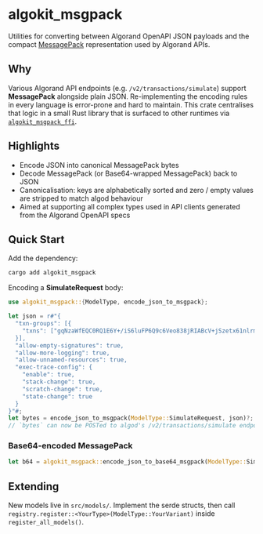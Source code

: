 # algokit_msgpack

Utilities for converting between Algorand OpenAPI JSON payloads and the compact [MessagePack](https://msgpack.org/) representation used by Algorand APIs.

## Why

Various Algorand API endpoints (e.g. `/v2/transactions/simulate`) support **MessagePack** alongside plain JSON.  Re-implementing the encoding rules in every language is error-prone and hard to maintain. This crate centralises that logic in a small Rust library that is surfaced to other runtimes via [`algokit_msgpack_ffi`](../algokit_msgpack_ffi/).

## Highlights

- Encode JSON into canonical MessagePack bytes
- Decode MessagePack (or Base64-wrapped MessagePack) back to JSON
- Canonicalisation: keys are alphabetically sorted and zero / empty values are stripped to match algod behaviour
- Aimed at supporting all complex types used in API clients generated from the Algorand OpenAPI specs

## Quick Start

Add the dependency:

```bash
cargo add algokit_msgpack
```

Encoding a **SimulateRequest** body:

```rust
use algokit_msgpack::{ModelType, encode_json_to_msgpack};

let json = r#"{
  "txn-groups": [{
    "txns": ["gqNzaWfEQC0RQ1E6Y+/iS6luFP6Q9c6Veo838jRIABcV+jSzetx61nlrmasonRDbxN02mbCESJw98o7IfKgQvSMvk9kE0gqjdHhuiaNhbXTOAA9CQKNmZWXNA+iiZnYzo2dlbqxkb2NrZXJuZXQtdjGiZ2jEIEeJCm8ejvOqNCXVH+4GP95TdhioDiMH0wMRTIiwAmAUomx2zQQbo3JjdsQg/x0nrFM+VxALq2Buu1UscgDBy0OKIY2MGnDzg8xkNaOjc25kxCD/HSesUz5XEAurYG67VSxyAMHLQ4ohjYwacPODzGQ1o6R0eXBlo3BheQ=="]
  }],
  "allow-empty-signatures": true,
  "allow-more-logging": true,
  "allow-unnamed-resources": true,
  "exec-trace-config": {
    "enable": true,
    "stack-change": true,
    "scratch-change": true,
    "state-change": true
  }
}"#;
let bytes = encode_json_to_msgpack(ModelType::SimulateRequest, json)?;
// `bytes` can now be POSTed to algod's /v2/transactions/simulate endpoint.
```

### Base64-encoded MessagePack

```rust
let b64 = algokit_msgpack::encode_json_to_base64_msgpack(ModelType::SimulateRequest, json)?;
```

## Extending

New models live in `src/models/`.  Implement the serde structs, then call `registry.register::<YourType>(ModelType::YourVariant)` inside `register_all_models()`.
